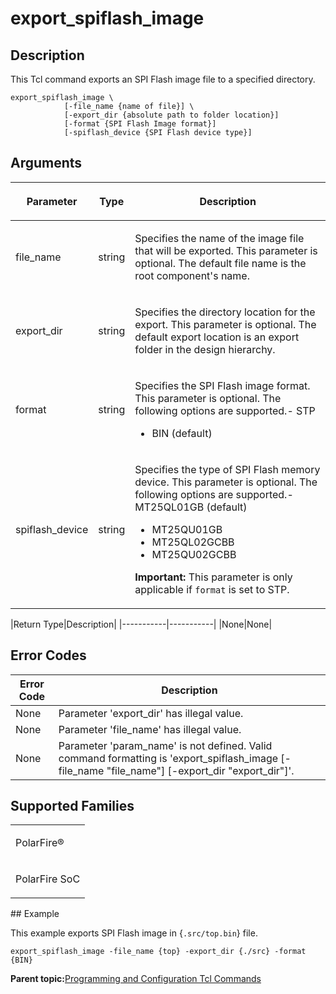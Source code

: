 # export\_spiflash\_image

## Description

This Tcl command exports an SPI Flash image file to a specified directory.

```
export_spiflash_image \
            [-file_name {name of file}] \
            [-export_dir {absolute path to folder location}]
            [-format {SPI Flash Image format}]
            [-spiflash_device {SPI Flash device type}]
```

## Arguments

<table id="GUID-BEA52379-1B21-46A7-B1F5-5FBE440A9F7B"><thead><tr><th>

Parameter

</th><th>

Type

</th><th>

Description

</th></tr></thead><tbody><tr><td>

file\_name

</td><td>

string

</td><td>

Specifies the name of the image file that will be exported. This parameter is optional. The default file name is the root component's name.

</td></tr><tr><td>

export\_dir

</td><td>

string

</td><td>

Specifies the directory location for the export. This parameter is optional. The default export location is an export folder in the design hierarchy.

</td></tr><tr><td>

format

</td><td>

string

</td><td>

Specifies the SPI Flash image format. This parameter is optional. The following options are supported.-   STP
-   BIN \(default\)

</td></tr><tr><td>

spiflash\_device

</td><td>

string

</td><td>

Specifies the type of SPI Flash memory device. This parameter is optional. The following options are supported.-   MT25QL01GB \(default\)
-   MT25QU01GB
-   MT25QL02GCBB
-   MT25QU02GCBB

**Important:** This parameter is only applicable if `format` is set to STP.

</td></tr></tbody>
</table>|Return Type|Description|
|-----------|-----------|
|None|None|

## Error Codes

|Error Code|Description|
|----------|-----------|
|None|Parameter 'export\_dir' has illegal value.|
|None|Parameter 'file\_name' has illegal value.|
|None|Parameter 'param\_name' is not defined. Valid command formatting is 'export\_spiflash\_image \[-file\_name "file\_name"\] \[-export\_dir "export\_dir"\]'.|

## Supported Families

<table id="GUID-5B92F054-7082-4008-9C4B-DC51D8654B8D"><tbody><tr><td>

PolarFire®

</td></tr><tr><td>

PolarFire SoC

</td></tr></tbody>
</table>## Example

This example exports SPI Flash image in \{`.src/top.bin`\} file.

```
export_spiflash_image -file_name {top} -export_dir {./src} -format {BIN}
```

**Parent topic:**[Programming and Configuration Tcl Commands](GUID-B021E93C-650D-42F1-B90A-AE43EE93E641.md)

